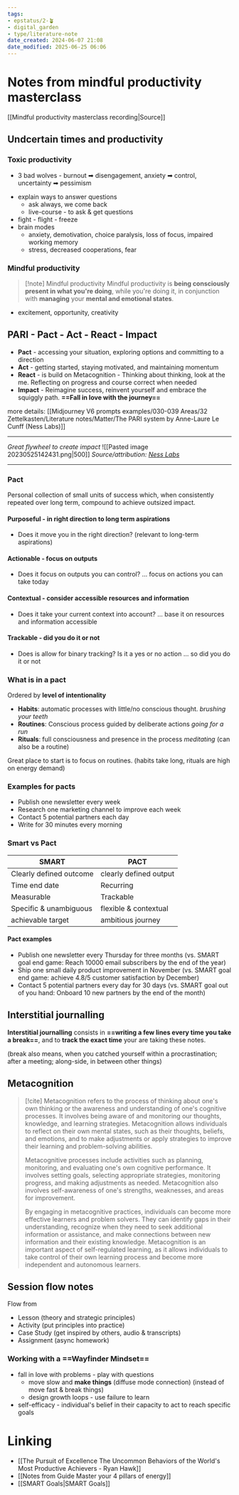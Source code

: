 ```yaml
---
tags: 
- epstatus/2-🪴
- digital_garden
- type/literature-note
date_created: 2024-06-07 21:08
date_modified: 2025-06-25 06:06
---
```

# Notes from mindful productivity masterclass

[[Mindful productivity masterclass recording|Source]]

## Undcertain times and productivity

### Toxic productivity

* 3 bad wolves - burnout ➡ disengagement, anxiety ➡ control, uncertainty ➡ pessimism
+ explain ways to answer questions
	+ ask always, we come back
	+ live-course - to ask & get questions
+ fight - flight - freeze
+ brain modes
	+ anxiety, demotivation, choice paralysis, loss of focus, impaired working memory
	+ stress, decreased cooperations, fear

### Mindful productivity

> [!note] Mindful productivity
> Mindful productivity is **being consciously present in what you're doing**, while you're doing it, in conjunction with **managing** your **mental and emotional states**.

* excitement, opportunity, creativity

## PARI - Pact - Act - React - Impact

+  **Pact** - accessing your situation, exploring options and committing to a direction
+ **Act** - getting started, staying motivated, and maintaining momentum
+ **React** - is build on Metacognition - Thinking about thinking, look at the me. Reflecting on progress and course correct when needed
+ **Impact** - Reimagine success, reinvent yourself and embrace the squiggly path. **==Fall in love with the journey==**

more details: [[Midjourney V6 prompts examples/030-039 Areas/32 Zettelkasten/Literature notes/Matter/The PARI system by Anne-Laure Le Cunff (Ness Labs)]]

***

*Great flywheel to create impact*
![[Pasted image 20230525142431.png|500]]
*Source/attribution: [Ness Labs](https://nesslabs.com/)*

***

### Pact

Personal collection of small units of success which, when consistently repeated over long term, compound to achieve outsized impact.

#### Purposeful - in right direction to long term aspirations

+ Does it move you in the right direction? (relevant to long-term aspirations)

#### Actionable - focus on outputs

+ Does it focus on outputs you can control? ... focus on actions you can take today

#### Contextual - consider accessible resources and information

+ Does it take your current context into account? ... base it on resources and information accessible

#### Trackable - did you do it or not

+ Does is allow for binary tracking? Is it a yes or no action ... so did you do it or not

### What is in a pact

Ordered by **level of intentionality**
+ **Habits**: automatic processes with little/no conscious thought. *brushing your teeth*
+ **Routines**: Conscious process guided by deliberate actions *going for a run*
+ **Rituals**: full consciousness and presence in the process *meditating* (can also be a routine)

Great place to start is to focus on routines. (habits take long, rituals are high on energy demand)

### Examples for pacts

+ Publish one newsletter every week
+ Research one marketing channel to improve each week
+ Contact 5 potential partners each day
+ Write for 30 minutes every morning

### Smart vs Pact

| SMART                   | PACT                   |
| ----------------------- | ---------------------- |
| Clearly defined outcome | clearly defined output |
| Time end date           | Recurring              |
| Measurable              | Trackable              |
| Specific & unambiguous  | flexible & contextual  |
| achievable target       | ambitious journey      |

#### Pact examples

+ Publish one newsletter every Thursday for three months (vs. SMART goal end game: Reach 10000 email subscribers by the end of the year)
+ Ship one small daily product improvement in November (vs. SMART goal end game: achieve 4.8/5 customer satisfaction by December)
+ Contact 5 potential partners every day for 30 days (vs. SMART goal out of you hand: Onboard 10 new partners by the end of the month)

## Interstitial journalling

**Interstitial journalling** consists in **==writing a few lines every time you take a break==**, and to **track the exact time** your are taking these notes.

(break also means, when you catched yourself within a procrastination; after a meeting; along-side, in between other things)

## Metacognition

> [!cite]
> Metacognition refers to the process of thinking about one's own thinking or the awareness and understanding of one's cognitive processes. It involves being aware of and monitoring our thoughts, knowledge, and learning strategies. Metacognition allows individuals to reflect on their own mental states, such as their thoughts, beliefs, and emotions, and to make adjustments or apply strategies to improve their learning and problem-solving abilities.
> 
> Metacognitive processes include activities such as planning, monitoring, and evaluating one's own cognitive performance. It involves setting goals, selecting appropriate strategies, monitoring progress, and making adjustments as needed. Metacognition also involves self-awareness of one's strengths, weaknesses, and areas for improvement.
> 
> By engaging in metacognitive practices, individuals can become more effective learners and problem solvers. They can identify gaps in their understanding, recognize when they need to seek additional information or assistance, and make connections between new information and their existing knowledge. Metacognition is an important aspect of self-regulated learning, as it allows individuals to take control of their own learning process and become more independent and autonomous learners.

## Session flow notes

Flow from 
+ Lesson (theory and strategic principles) 
+ Activity (put principles into practice) 
+ Case Study (get inspired by others, audio & transcripts) 
+ Assignment (async homework)

### Working with a **==Wayfinder Mindset==**

+ fall in love with problems - play with questions
	+ move slow and **make things** (diffuse mode connection) (instead of move fast & break things)
	+ design growth loops - use failure to learn
+ self-efficacy - individual's belief in their capacity to act to reach specific goals

# Linking

+ [[The Pursuit of Excellence The Uncommon Behaviors of the World's Most Productive Achievers - Ryan Hawk]]
+ [[Notes from Guide Master your 4 pillars of energy]]
+ [[SMART Goals|SMART Goals]]

